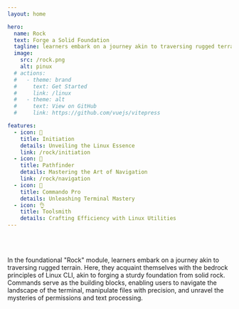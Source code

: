 ```yaml
---
layout: home

hero:
  name: Rock
  text: Forge a Solid Foundation 
  tagline: learners embark on a journey akin to traversing rugged terrain.
  image:
    src: /rock.png
    alt: pinux
  # actions:
  #   - theme: brand
  #     text: Get Started
  #     link: /linux
  #   - theme: alt
  #     text: View on GitHub
  #     link: https://github.com/vuejs/vitepress

features:
  - icon: 🤘
    title: Initiation
    details: Unveiling the Linux Essence
    link: /rock/initiation
  - icon: 👋
    title: Pathfinder
    details: Mastering the Art of Navigation
    link: /rock/navigation
  - icon: 👊
    title: Commando Pro
    details: Unleashing Terminal Mastery
  - icon: 👌
    title: Toolsmith
    details: Crafting Efficiency with Linux Utilities
---
```



<br/>
<br/>
<div class="text-justify">

In the foundational "Rock" module, learners embark on a journey akin to traversing rugged terrain. Here, they acquaint themselves with the bedrock principles of Linux CLI, akin to forging a sturdy foundation from solid rock. Commands serve as the building blocks, enabling users to navigate the landscape of the terminal, manipulate files with precision, and unravel the mysteries of permissions and text processing.

</div>